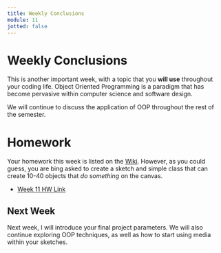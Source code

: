 ```yaml
---
title: Weekly Conclusions
module: 11
jotted: false
---
```


# Weekly Conclusions

This is another important week, with a topic that you **will use** throughout your coding life. Object Oriented Programming is a paradigm that has become pervasive within computer science and software design.

We will continue to discuss the application of OOP throughout the rest of the semester.

# Homework

Your homework this week is listed on the [Wiki](https://github.com/Montana-Media-Arts/120_CreativeCoding/wiki/HW-11). However, as you could guess, you are bing asked to create a sketch and simple class that can create 10-40 objects that _do something_ on the canvas.

- [Week 11 HW Link](https://github.com/Montana-Media-Arts/120_CreativeCoding/wiki/HW-11)



## Next Week

Next week, I will introduce your final project parameters. We will also continue exploring OOP techniques, as well as how to start using media within your sketches.
